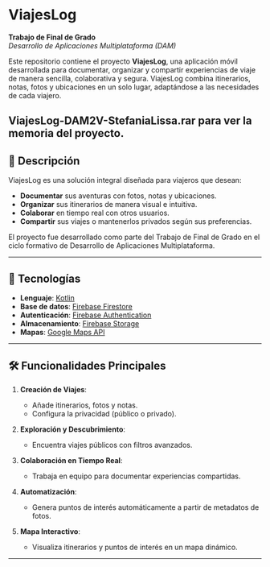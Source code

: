  # ViajesLog

**Trabajo de Final de Grado**  
_Desarrollo de Aplicaciones Multiplataforma (DAM)_  

Este repositorio contiene el proyecto **ViajesLog**, una aplicación móvil desarrollada para documentar, organizar y compartir experiencias de viaje de manera sencilla, colaborativa y segura. ViajesLog combina itinerarios, notas, fotos y ubicaciones en un solo lugar, adaptándose a las necesidades de cada viajero.

ViajesLog-DAM2V-StefaniaLissa.rar para ver la memoria del proyecto.
---

## 📖 Descripción

ViajesLog es una solución integral diseñada para viajeros que desean:
- **Documentar** sus aventuras con fotos, notas y ubicaciones.
- **Organizar** sus itinerarios de manera visual e intuitiva.
- **Colaborar** en tiempo real con otros usuarios.
- **Compartir** sus viajes o mantenerlos privados según sus preferencias.

El proyecto fue desarrollado como parte del Trabajo de Final de Grado en el ciclo formativo de Desarrollo de Aplicaciones Multiplataforma.

---

## 🚀 Tecnologías

- **Lenguaje**: [Kotlin](https://kotlinlang.org/)
- **Base de datos**: [Firebase Firestore](https://firebase.google.com/products/firestore)
- **Autenticación**: [Firebase Authentication](https://firebase.google.com/products/auth)
- **Almacenamiento**: [Firebase Storage](https://firebase.google.com/products/storage)
- **Mapas**: [Google Maps API](https://developers.google.com/maps)

---

## 🛠️ Funcionalidades Principales

1. **Creación de Viajes**:  
   - Añade itinerarios, fotos y notas.  
   - Configura la privacidad (público o privado).  

2. **Exploración y Descubrimiento**:  
   - Encuentra viajes públicos con filtros avanzados.  

3. **Colaboración en Tiempo Real**:  
   - Trabaja en equipo para documentar experiencias compartidas.  

4. **Automatización**:  
   - Genera puntos de interés automáticamente a partir de metadatos de fotos.  

5. **Mapa Interactivo**:  
   - Visualiza itinerarios y puntos de interés en un mapa dinámico.  

---
